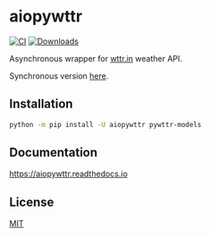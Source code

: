 # aiopywttr

[![CI](https://github.com/monosans/aiopywttr/actions/workflows/ci.yml/badge.svg)](https://github.com/monosans/aiopywttr/actions/workflows/ci.yml)
[![Downloads](https://static.pepy.tech/badge/aiopywttr)](https://pepy.tech/project/aiopywttr)

Asynchronous wrapper for [wttr.in](https://wttr.in) weather API.

Synchronous version [here](https://github.com/monosans/pywttr).

## Installation

```bash
python -m pip install -U aiopywttr pywttr-models
```

## Documentation

<https://aiopywttr.readthedocs.io>

## License

[MIT](https://github.com/monosans/aiopywttr/blob/main/LICENSE)
